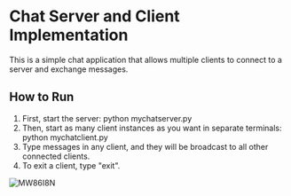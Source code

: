 # Chat Server and Client Implementation

This is a simple chat application that allows multiple clients to connect to a server and exchange messages.

## How to Run

1. First, start the server:
   python mychatserver.py
2. Then, start as many client instances as you want in separate terminals:
   python mychatclient.py
3. Type messages in any client, and they will be broadcast to all other connected clients.
4. To exit a client, type "exit".

![MW86I8N](https://github.com/user-attachments/assets/a62b69d7-90c9-40a4-b8ce-6880b30df436)
